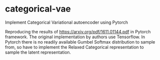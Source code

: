 # categorical-vae
Implement Categorical Variational autoencoder using Pytorch

Reproducing the results of https://arxiv.org/pdf/1611.01144.pdf in Pytorch framework. 
The original implementation by authors use Tensorflow. In Pytorch there is no readily available 
Gumbel Softmax distribution to sample from, so have to implement the Relaxed Categorical representation to sample the latent representation.
